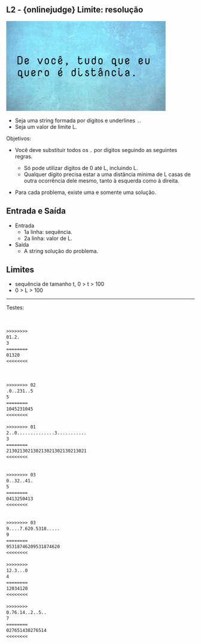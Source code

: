 ## L2 - {onlinejudge} Limite: resolução

![](__capa.jpg)

- Seja uma string formada por dígitos e underlines `.`.
- Seja um valor de limite L.

Objetivos:
- Você deve substituir todos os `.` por dígitos seguindo as seguintes regras.
    - Só pode utilizar dígitos de 0 até L, incluindo L.
    - Qualquer dígito precisa estar a uma distância mínima de L casas de outra ocorrência dele mesmo, tanto à esquerda como à direita.

- Para cada problema, existe uma e somente uma solução.

## Entrada e Saída
- Entrada
    - 1a linha: sequência.
    - 2a linha: valor de L.
- Saída
    - A string solução do problema.


## Limites
- sequência de tamanho t, 0 > t > 100
- 0 > L > 100

___
Testes:

```


>>>>>>>>
01.2.
3
========
01320
<<<<<<<<



>>>>>>>> 02
.0..231..5
5
========
1045231045
<<<<<<<<

>>>>>>>> 01
2..0..............3...........
3
========
213021302130213021302130213021
<<<<<<<<


>>>>>>>> 03
0..32..41.
5
========
0413250413
<<<<<<<<


>>>>>>>> 03
9....7.620.5318.....
9
========
95318746209531874620
<<<<<<<<

>>>>>>>>
12.3...0
4
========
12034120
<<<<<<<<

>>>>>>>>
0.76.14..2..5..
7
========
027651430276514
<<<<<<<<

```
